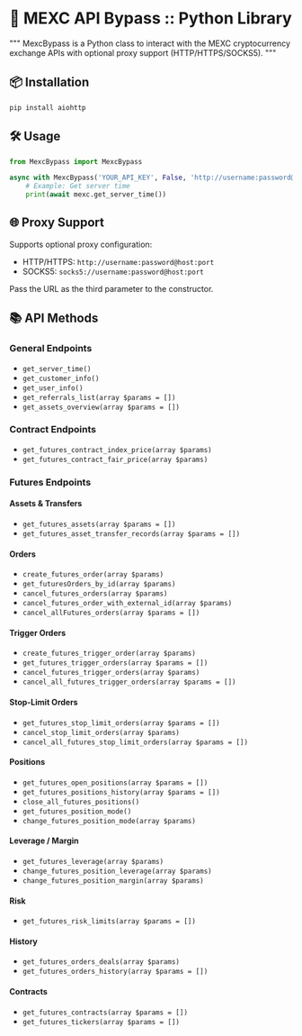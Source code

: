 # 📘 MEXC API Bypass :: Python Library

"""
MexcBypass is a Python class to interact with the MEXC cryptocurrency exchange APIs with optional proxy support (HTTP/HTTPS/SOCKS5).
"""

## 📦 Installation

```
pip install aiohttp
```

## 🛠️ Usage

```python
from MexcBypass import MexcBypass

async with MexcBypass('YOUR_API_KEY', False, 'http://username:password@host:port') as mexc:
    # Example: Get server time
    print(await mexc.get_server_time())
```

## 🌐 Proxy Support

Supports optional proxy configuration:
- HTTP/HTTPS: `http://username:password@host:port`
- SOCKS5: `socks5://username:password@host:port`

Pass the URL as the third parameter to the constructor.

## 📚 API Methods

### General Endpoints

- `get_server_time()`
- `get_customer_info()`
- `get_user_info()`
- `get_referrals_list(array $params = [])`
- `get_assets_overview(array $params = [])`

### Contract Endpoints

- `get_futures_contract_index_price(array $params)`
- `get_futures_contract_fair_price(array $params)`

### Futures Endpoints

#### Assets & Transfers

- `get_futures_assets(array $params = [])`
- `get_futures_asset_transfer_records(array $params = [])`

#### Orders

- `create_futures_order(array $params)`
- `get_futuresOrders_by_id(array $params)`
- `cancel_futures_orders(array $params)`
- `cancel_futures_order_with_external_id(array $params)`
- `cancel_allFutures_orders(array $params = [])`

#### Trigger Orders

- `create_futures_trigger_order(array $params)`
- `get_futures_trigger_orders(array $params = [])`
- `cancel_futures_trigger_orders(array $params)`
- `cancel_all_futures_trigger_orders(array $params = [])`

#### Stop-Limit Orders

- `get_futures_stop_limit_orders(array $params = [])`
- `cancel_stop_limit_orders(array $params)`
- `cancel_all_futures_stop_limit_orders(array $params = [])`

#### Positions

- `get_futures_open_positions(array $params = [])`
- `get_futures_positions_history(array $params = [])`
- `close_all_futures_positions()`
- `get_futures_position_mode()`
- `change_futures_position_mode(array $params)`

#### Leverage / Margin

- `get_futures_leverage(array $params)`
- `change_futures_position_leverage(array $params)`
- `change_futures_position_margin(array $params)`

#### Risk

- `get_futures_risk_limits(array $params = [])`

#### History

- `get_futures_orders_deals(array $params)`
- `get_futures_orders_history(array $params = [])`

#### Contracts

- `get_futures_contracts(array $params = [])`
- `get_futures_tickers(array $params = [])`